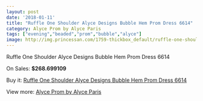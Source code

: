 ```yaml
---
layout: post
date: '2018-01-11'
title: "Ruffle One Shoulder Alyce Designs Bubble Hem Prom Dress 6614"
category: Alyce Prom by Alyce Paris
tags: ["evening","beaded","prom","bubble","alyce"]
image: http://img.princessan.com/1759-thickbox_default/ruffle-one-shoulder-alyce-designs-bubble-hem-prom-dress-6614.jpg
---
```

Ruffle One Shoulder Alyce Designs Bubble Hem Prom Dress 6614

On Sales: **$268.699109**
<a href="https://www.princessan.com/en/alyce-prom-by-alyce-paris/799-ruffle-one-shoulder-alyce-designs-bubble-hem-prom-dress-6614.html"><amp-img layout="responsive" width="600" height="600" src="//img.princessan.com/1759-thickbox_default/ruffle-one-shoulder-alyce-designs-bubble-hem-prom-dress-6614.jpg" alt="Ruffle One Shoulder Alyce Designs Bubble Hem Prom Dress 6614 0" /></a>
<a href="https://www.princessan.com/en/alyce-prom-by-alyce-paris/799-ruffle-one-shoulder-alyce-designs-bubble-hem-prom-dress-6614.html"><amp-img layout="responsive" width="600" height="600" src="//img.princessan.com/1761-thickbox_default/ruffle-one-shoulder-alyce-designs-bubble-hem-prom-dress-6614.jpg" alt="Ruffle One Shoulder Alyce Designs Bubble Hem Prom Dress 6614 1" /></a>
<a href="https://www.princessan.com/en/alyce-prom-by-alyce-paris/799-ruffle-one-shoulder-alyce-designs-bubble-hem-prom-dress-6614.html"><amp-img layout="responsive" width="600" height="600" src="//img.princessan.com/1760-thickbox_default/ruffle-one-shoulder-alyce-designs-bubble-hem-prom-dress-6614.jpg" alt="Ruffle One Shoulder Alyce Designs Bubble Hem Prom Dress 6614 2" /></a>

Buy it: [Ruffle One Shoulder Alyce Designs Bubble Hem Prom Dress 6614](https://www.princessan.com/en/alyce-prom-by-alyce-paris/799-ruffle-one-shoulder-alyce-designs-bubble-hem-prom-dress-6614.html "Ruffle One Shoulder Alyce Designs Bubble Hem Prom Dress 6614")

View more: [Alyce Prom by Alyce Paris](https://www.princessan.com/en/8-alyce-prom-by-alyce-paris "Alyce Prom by Alyce Paris")